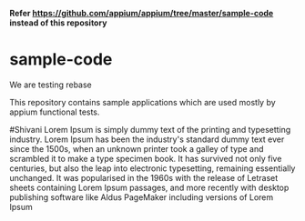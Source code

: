 **Refer https://github.com/appium/appium/tree/master/sample-code instead of this repository**

# sample-code

We are testing rebase

This repository contains sample applications which are used mostly by appium functional tests.

#Shivani
Lorem Ipsum is simply dummy text of the printing and typesetting industry. 
Lorem Ipsum has been the industry's standard dummy text ever since the 1500s, 
when an unknown printer took a galley of type and scrambled it to make a 
type specimen book. It has survived not only five centuries, but also the leap into electronic typesetting, remaining essentially unchanged. It was popularised in the 1960s with the release of Letraset sheets containing Lorem Ipsum passages, and more recently with desktop publishing software like Aldus PageMaker including versions of Lorem Ipsum



